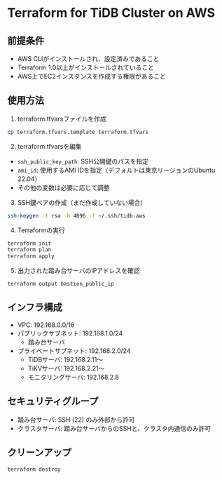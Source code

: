 # Terraform for TiDB Cluster on AWS

## 前提条件

- AWS CLIがインストールされ、設定済みであること
- Terraform 1.0以上がインストールされていること
- AWS上でEC2インスタンスを作成する権限があること

## 使用方法

1. terraform.tfvarsファイルを作成
```bash
cp terraform.tfvars.template terraform.tfvars
```

2. terraform.tfvarsを編集
- `ssh_public_key_path`: SSH公開鍵のパスを指定
- `ami_id`: 使用するAMI IDを指定（デフォルトは東京リージョンのUbuntu 22.04）
- その他の変数は必要に応じて調整

3. SSH鍵ペアの作成（まだ作成していない場合）
```bash
ssh-keygen -t rsa -b 4096 -f ~/.ssh/tidb-aws
```

4. Terraformの実行
```bash
terraform init
terraform plan
terraform apply
```

5. 出力された踏み台サーバのIPアドレスを確認
```bash
terraform output bastion_public_ip
```

## インフラ構成

- VPC: 192.168.0.0/16
- パブリックサブネット: 192.168.1.0/24
  - 踏み台サーバ
- プライベートサブネット: 192.168.2.0/24
  - TiDBサーバ: 192.168.2.11〜
  - TiKVサーバ: 192.168.2.21〜
  - モニタリングサーバ: 192.168.2.8

## セキュリティグループ

- 踏み台サーバ: SSH (22) のみ外部から許可
- クラスタサーバ: 踏み台サーバからのSSHと、クラスタ内通信のみ許可

## クリーンアップ

```bash
terraform destroy
```